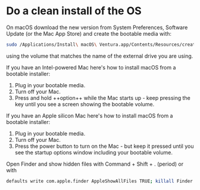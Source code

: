 # Do a clean install of the OS

On macOS download the new version from System Preferences, Software Update (or the Mac App Store) and create the bootable media with:
```zsh
sudo /Applications/Install\ macOS\ Ventura.app/Contents/Resources/createinstallmedia --volume /Volumes/MyVolume/
```
using the volume that matches the name of the external drive you are using.  

If you have an Intel-powered Mac here's how to install macOS from a bootable installer:

1. Plug in your bootable media.
2. Turn off your Mac.
3. Press and hold ++option++ while the Mac starts up - keep pressing the key until you see a screen showing the bootable volume.

If you have an Apple silicon Mac here's how to install macOS from a bootable installer:

1. Plug in your bootable media.
2. Turn off your Mac.
3. Press the power button to turn on the Mac - but keep it pressed until you see the startup options window including your bootable volume.  

Open Finder and show hidden files with Command + Shift + . (period) or with
```zsh
defaults write com.apple.finder AppleShowAllFiles TRUE; killall Finder
```
